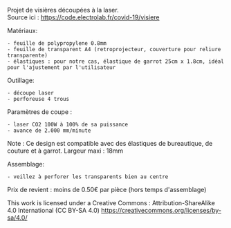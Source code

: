 Projet de visières découpées à la laser.  
Source ici : https://code.electrolab.fr/covid-19/visiere  

Matériaux:

    - feuille de polypropylene 0.8mm
    - feuille de transparent A4 (retroprojecteur, couverture pour reliure transparente)
    - élastiques : pour notre cas, élastique de garrot 25cm x 1.8cm, idéal pour l'ajustement par l'utilisateur


Outillage:

    - découpe laser
    - perforeuse 4 trous
    
Paramètres de coupe :

    - laser CO2 100W à 100% de sa puissance
    - avance de 2.000 mm/minute

Note :
Ce design est compatible avec des élastiques de bureautique, de couture et à garrot.
Largeur maxi : 18mm


Assemblage:

    - veillez à perforer les transparents bien au centre


Prix de revient : moins de 0.50€ par pièce (hors temps d'assemblage)


This work is licensed under a Creative Commons :
Attribution-ShareAlike 4.0 International (CC BY-SA 4.0) 
https://creativecommons.org/licenses/by-sa/4.0/

